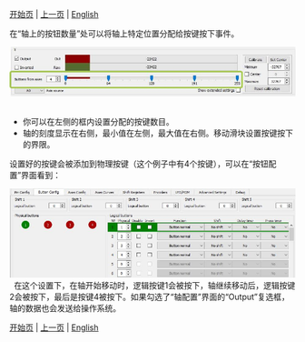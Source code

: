 

[开始页](../README.md) | [上一页](./按键的连接.md) | [English](../eng/Axis-to-buttons-function.md)

在“轴上的按钮数量”处可以将轴上特定位置分配给按键按下事件。

![](../images/A3.jpg)
 
* 你可以在左侧的框内设置分配的按键数目。
* 轴的刻度显示在右侧，最小值在左侧，最大值在右侧。移动滑块设置按键按下的界限。

设置好的按键会被添加到物理按键（这个例子中有4个按键），可以在“按钮配置”界面看到：

![](../images/A4.jpg)
 
在这个设置下，在轴开始移动时，逻辑按键1会被按下，轴继续移动后，逻辑按键2会被按下，最后是按键4被按下。如果勾选了“轴配置”界面的“Output”复选框，轴的数据也会发送给操作系统。


[开始页](../README.md) | [上一页](./按键的连接.md) | [English](../eng/Axis-to-buttons-function.md)
